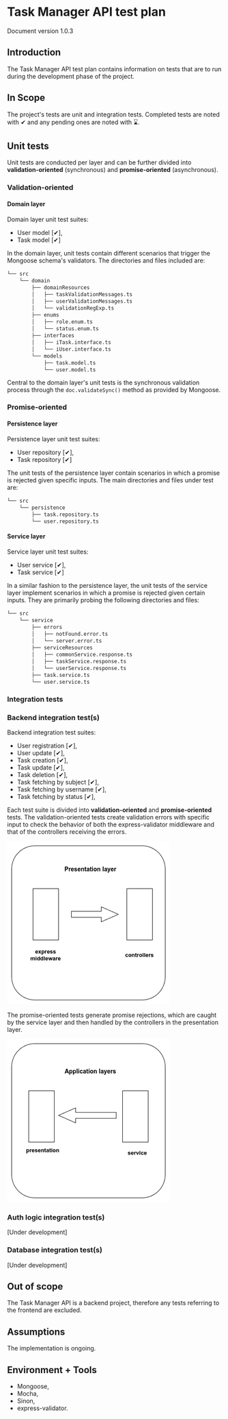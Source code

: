 # Task Manager API test plan

Document version 1.0.3

## Introduction

The Task Manager API test plan contains information on tests that are to run during the development phase of the project.

## In Scope

The project's tests are unit and integration tests. Completed tests are noted with ✔ and any pending ones are noted with ⌛.

## Unit tests

Unit tests are conducted per layer and can be further divided into **validation-oriented** (synchronous) and **promise-oriented** (asynchronous).

### Validation-oriented

#### Domain layer

Domain layer unit test suites:

- User model [✔],
- Task model [✔]

In the domain layer, unit tests contain different scenarios that trigger the Mongoose schema's validators. The directories and files included are:

```text
└── src
    └── domain
        ├── domainResources
        │   ├── taskValidationMessages.ts
        │   ├── userValidationMessages.ts
        │   └── validationRegExp.ts
        ├── enums
        │   ├── role.enum.ts
        │   └── status.enum.ts
        ├── interfaces
        │   ├── iTask.interface.ts
        │   └── iUser.interface.ts
        └── models
            ├── task.model.ts
            └── user.model.ts
```

Central to the domain layer's unit tests is the synchronous validation process through the `doc.validateSync()` method as provided by Mongoose.

### Promise-oriented

#### Persistence layer

Persistence layer unit test suites:

- User repository [✔],
- Task repository [✔]

The unit tests of the persistence layer contain scenarios in which a promise is rejected given specific inputs. The main directories and files under test are:

```text
└── src
    └── persistence
        ├── task.repository.ts
        └── user.repository.ts
```

#### Service layer

Service layer unit test suites:

- User service [✔],
- Task service [✔]

In a similar fashion to the persistence layer, the unit tests of the service layer implement scenarios in which a promise is rejected given certain inputs. They are primarily probing the following directories and files:

```text
└── src
    └── service
        ├── errors
        │   ├── notFound.error.ts
        │   └── server.error.ts
        ├── serviceResources
        │   ├── commonService.response.ts
        │   ├── taskService.response.ts
        │   └── userService.response.ts
        ├── task.service.ts
        └── user.service.ts
```

### Integration tests

### Backend integration test(s)

Backend integration test suites:

- User registration [✔],
- User update [✔],
- Task creation [✔],
- Task update [✔],
- Task deletion [✔],
- Task fetching by subject [✔],
- Task fetching by username [✔],
- Task fetching by status [✔],

Each test suite is divided into **validation-oriented** and **promise-oriented** tests. The validation-oriented tests create validation errors with specific input to check the behavior of both the express-validator middleware and that of the controllers receiving the errors.

![A diagram showing the main parts of the presentation layer probed by the validation-oriented backend integration tests](img/backend_integration_testing_diagram_1.png)

The promise-oriented tests generate promise rejections, which are caught by the service layer and then handled by the controllers in the presentation layer.

![A diagram showing the application layers probed by the promise-oriented backend integration tests](img/backend_integration_testing_diagram_2.png)

### Auth logic integration test(s)

[Under development]

### Database integration test(s)

[Under development]

## Out of scope

The Task Manager API is a backend project, therefore any tests referring to the frontend are excluded.

## Assumptions

The implementation is ongoing.

## Environment + Tools

- Mongoose,
- Mocha,
- Sinon,
- express-validator.
